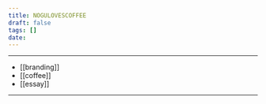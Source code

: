 ```yaml
---
title: NOGULOVESCOFFEE
draft: false
tags: []
date:
---
```


---
- [[branding]]
- [[coffee]]
- [[essay]]
---



